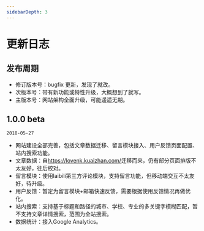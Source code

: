 ```yaml
---
sidebarDepth: 3
---
```


# 更新日志

## 发布周期

- 修订版本号：bugfix 更新，发现了就改。
- 次版本号：带有新功能或特性升级，大概想到了就写。
- 主版本号：网站架构全面升级，可能遥遥无期。  

## 1.0.0 beta

`2018-05-27`

- 网站建设全部完善，包括文章数据迁移、留言模块接入、用户反馈页面配置、站内搜索功能。
- 文章数据：自<https://lovenk.kuaizhan.com/>迁移而来，仍有部分页面排版不太友好，往后校对。
- 留言模块：使用laibili第三方评论模块，支持留言功能，但移动端交互不太友好，待升级。
- 用户反馈：暂定为留言模块+邮箱快速反馈，需要根据使用反馈情况再做优化。
- 站内搜索：支持基于标题和路径的城市、学校、专业的多关键字模糊匹配，暂不支持文章详情搜索，范围为全站搜索。
- 数据统计：接入Google Analytics。
